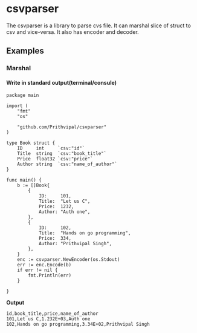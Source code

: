 # csvparser

The csvparser is a library to parse cvs file. It can marshal slice of struct to csv and vice-versa. It also has encoder and decoder.

## Examples

### Marshal

#### Write in standard output(terminal/consule)
```
package main

import (
	"fmt"
	"os"

	"github.com/Prithvipal/csvparser"
)

type Book struct {
	ID     int     `csv:"id"`
	Title  string  `csv:"book_title"`
	Price  float32 `csv:"price"`
	Author string  `csv:"name_of_author"`
}

func main() {
	b := []Book{
		{
			ID:     101,
			Title:  "Let us C",
			Price:  1232,
			Author: "Auth one",
		},
		{
			ID:     102,
			Title:  "Hands on go programming",
			Price:  334,
			Author: "Prithvipal Singh",
		},
	}
	enc := csvparser.NewEncoder(os.Stdout)
	err := enc.Encode(b)
	if err != nil {
		fmt.Println(err)
	}

}

```

**Output**
```
id,book_title,price,name_of_author
101,Let us C,1.232E+03,Auth one
102,Hands on go programming,3.34E+02,Prithvipal Singh
```
